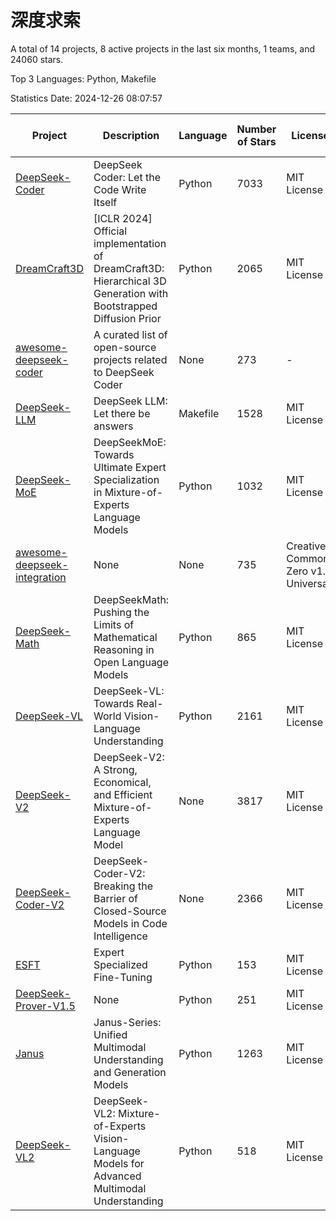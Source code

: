 # 深度求索

A total of 14 projects, 8 active projects in the last six months, 1 teams, and 24060 stars.

Top 3 Languages: Python, Makefile

Statistics Date: 2024-12-26 08:07:57

| Project | Description | Language | Number of Stars | License | Creation Date | Last Updated Date | Last Pushed Date |
| --- | --- | --- | --- | --- | --- | --- | --- |
| [DeepSeek-Coder](https://github.com/deepseek-ai/DeepSeek-Coder) | DeepSeek Coder: Let the Code Write Itself | Python | 7033 | MIT License | 2023-10-20 | 2024-12-26 | 2024-05-21 |
| [DreamCraft3D](https://github.com/deepseek-ai/DreamCraft3D) | [ICLR 2024] Official implementation of DreamCraft3D: Hierarchical 3D Generation with Bootstrapped Diffusion Prior | Python | 2065 | MIT License | 2023-10-23 | 2024-12-25 | 2024-08-21 |
| [awesome-deepseek-coder](https://github.com/deepseek-ai/awesome-deepseek-coder) | A curated list of open-source projects related to DeepSeek Coder | None | 273 | - | 2023-11-06 | 2024-12-26 | 2024-04-03 |
| [DeepSeek-LLM](https://github.com/deepseek-ai/DeepSeek-LLM) | DeepSeek LLM: Let there be answers | Makefile | 1528 | MIT License | 2023-11-29 | 2024-12-24 | 2024-02-04 |
| [DeepSeek-MoE](https://github.com/deepseek-ai/DeepSeek-MoE) | DeepSeekMoE: Towards Ultimate Expert Specialization in Mixture-of-Experts Language Models | Python | 1032 | MIT License | 2024-01-02 | 2024-12-26 | 2024-01-16 |
| [awesome-deepseek-integration](https://github.com/deepseek-ai/awesome-deepseek-integration) | None | None | 735 | Creative Commons Zero v1.0 Universal | 2024-01-11 | 2024-12-26 | 2024-12-05 |
| [DeepSeek-Math](https://github.com/deepseek-ai/DeepSeek-Math) | DeepSeekMath: Pushing the Limits of Mathematical Reasoning in Open Language Models | Python | 865 | MIT License | 2024-02-05 | 2024-12-25 | 2024-04-15 |
| [DeepSeek-VL](https://github.com/deepseek-ai/DeepSeek-VL) | DeepSeek-VL: Towards Real-World Vision-Language Understanding | Python | 2161 | MIT License | 2024-03-07 | 2024-12-26 | 2024-04-24 |
| [DeepSeek-V2](https://github.com/deepseek-ai/DeepSeek-V2) | DeepSeek-V2: A Strong, Economical, and Efficient Mixture-of-Experts Language Model | None | 3817 | MIT License | 2024-04-22 | 2024-12-26 | 2024-09-25 |
| [DeepSeek-Coder-V2](https://github.com/deepseek-ai/DeepSeek-Coder-V2) | DeepSeek-Coder-V2: Breaking the Barrier of Closed-Source Models in Code Intelligence | None | 2366 | MIT License | 2024-06-14 | 2024-12-26 | 2024-09-24 |
| [ESFT](https://github.com/deepseek-ai/ESFT) | Expert Specialized Fine-Tuning | Python | 153 | MIT License | 2024-07-04 | 2024-12-25 | 2024-09-22 |
| [DeepSeek-Prover-V1.5](https://github.com/deepseek-ai/DeepSeek-Prover-V1.5) | None | Python | 251 | MIT License | 2024-08-15 | 2024-12-23 | 2024-08-16 |
| [Janus](https://github.com/deepseek-ai/Janus) | Janus-Series: Unified Multimodal Understanding and Generation Models | Python | 1263 | MIT License | 2024-10-18 | 2024-12-26 | 2024-11-13 |
| [DeepSeek-VL2](https://github.com/deepseek-ai/DeepSeek-VL2) | DeepSeek-VL2: Mixture-of-Experts Vision-Language Models for Advanced Multimodal Understanding | Python | 518 | MIT License | 2024-12-13 | 2024-12-26 | 2024-12-18 |
